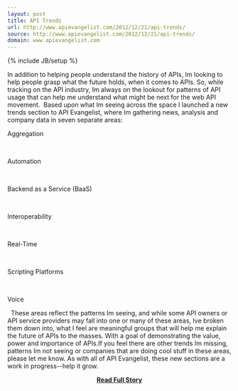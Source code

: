 ```yaml
---
layout: post
title: API Trends
url: http://www.apievangelist.com/2012/12/21/api-trends/
source: http://www.apievangelist.com/2012/12/21/api-trends/
domain: www.apievangelist.com
---
```

{% include JB/setup %}<p>In addition to helping people understand the history of APIs, Im looking to help people grasp what the future holds, when it comes to APIs.&nbsp;So, while tracking on the API industry, Im always on the lookout for patterns of API usage that can help me understand what might be next for the web API movement.&nbsp;
Based upon what Im seeing across the space I launched a new trends section to API Evangelist, where Im gathering news, analysis and company data in seven separate areas:




Aggregation





&nbsp;



Automation





&nbsp;



Backend as a Service (BaaS)





&nbsp;



Interoperability





&nbsp;



Real-Time





&nbsp;



Scripting Platforms





&nbsp;



Voice



&nbsp;
These areas reflect the patterns Im seeing, and while some API owners or API service providers may fall into one or many of these areas, Ive broken them down into, what I feel are meaningful groups that will help me explain the future of APIs to the masses.&nbsp;With a goal of demonstrating the value, power and importance of APIs.If you feel there are other trends Im missing, patterns Im not seeing or companies that are doing cool stuff in these areas, please let me know.&nbsp;As with all of API Evangelist, these new sections are a work in progress--help it grow.</p>
<center><p><a href="http://www.apievangelist.com/2012/12/21/api-trends/" style='padding:25px; font-sze:18px; font-weight: bold;'>Read Full Story</a></p></center>

